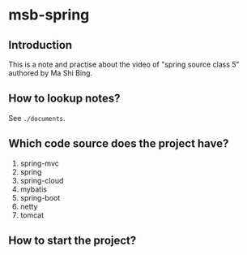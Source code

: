 # msb-spring
## Introduction
This is a note and practise about the video of "spring source class 5" authored by  Ma Shi Bing.
## How to lookup notes?
See `./documents`.
## Which code source does the project have?
1. spring-mvc
1. spring
1. spring-cloud
1. mybatis
1. spring-boot
1. netty
1. tomcat
## How to start the project?
